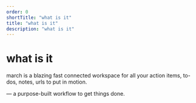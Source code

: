 ```yaml
---
order: 0
shortTitle: "what is it"
title: "what is it"
description: "what is it"
---
```


# what is it

march is a blazing fast connected workspace for all your action items, to-dos, notes, urls to put in motion.

— a purpose-built workflow to get things done.
